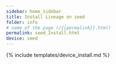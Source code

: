 ```yaml
---
sidebar: home_sidebar
title: Install Lineage on seed
folder: info
# name of the page (/{{permalink}}.html)
permalink: seed_Install.html
device: seed
---
```

{% include templates/device_install.md %}
